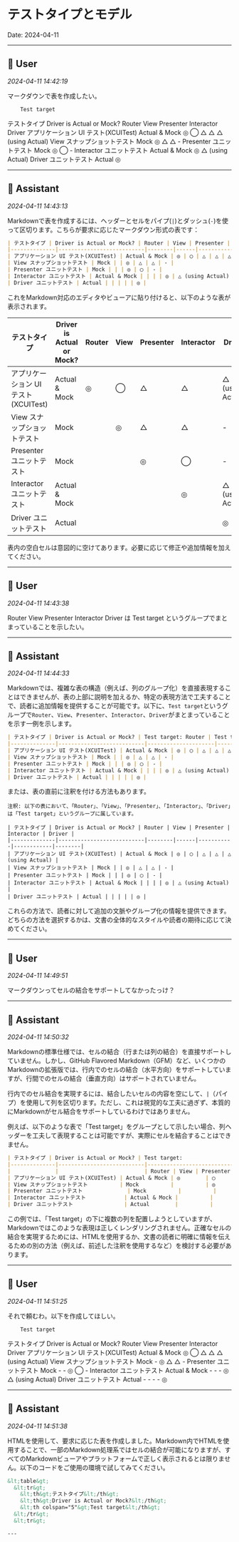 # テストタイプとモデル

Date: 2024-04-11

---

## 👤 User
*2024-04-11 14:42:19*

マークダウンで表を作成したい。


		Test target				
テストタイプ	Driver is Actual or Mock?	Router	View	Presenter	Interactor	Driver
アプリケーション UI テスト(XCUITest)	Actual & Mock	◎	◯	△	△	△ (using Actual)
View スナップショットテスト	Mock		◎	△	△	-
Presenter ユニットテスト	Mock			◎	◯	-
Interactor ユニットテスト	Actual & Mock				◎	△ (using Actual)
Driver ユニットテスト	Actual					◎

---

## 🤖 Assistant
*2024-04-11 14:43:13*

Markdownで表を作成するには、ヘッダーとセルをパイプ(`|`)とダッシュ(`-`)を使って区切ります。こちらが要求に応じたマークダウン形式の表です：

```markdown
| テストタイプ | Driver is Actual or Mock? | Router | View | Presenter | Interactor | Driver |
|--------------|---------------------------|--------|------|-----------|------------|--------|
| アプリケーション UI テスト(XCUITest) | Actual & Mock | ◎ | ◯ | △ | △ | △ (using Actual) |
| View スナップショットテスト | Mock | | ◎ | △ | △ | - |
| Presenter ユニットテスト | Mock | | | ◎ | ◯ | - |
| Interactor ユニットテスト | Actual & Mock | | | | ◎ | △ (using Actual) |
| Driver ユニットテスト | Actual | | | | | ◎ |
```

これをMarkdown対応のエディタやビューアに貼り付けると、以下のような表が表示されます。

| テストタイプ | Driver is Actual or Mock? | Router | View | Presenter | Interactor | Driver |
|--------------|---------------------------|--------|------|-----------|------------|--------|
| アプリケーション UI テスト(XCUITest) | Actual & Mock | ◎ | ◯ | △ | △ | △ (using Actual) |
| View スナップショットテスト | Mock | | ◎ | △ | △ | - |
| Presenter ユニットテスト | Mock | | | ◎ | ◯ | - |
| Interactor ユニットテスト | Actual & Mock | | | | ◎ | △ (using Actual) |
| Driver ユニットテスト | Actual | | | | | ◎ |

表内の空白セルは意図的に空けてあります。必要に応じて修正や追加情報を加えてください。

---

## 👤 User
*2024-04-11 14:43:38*

Router	View	Presenter	Interactor	Driver は Test target というグループでまとまっていることを示したい。

---

## 🤖 Assistant
*2024-04-11 14:44:33*

Markdownでは、複雑な表の構造（例えば、列のグループ化）を直接表現することはできませんが、表の上部に説明を加えるか、特定の表現方法で工夫することで、読者に追加情報を提供することが可能です。以下に、`Test target`というグループで`Router`、`View`、`Presenter`、`Interactor`、`Driver`がまとまっていることを示す一例を示します。

```markdown
| テストタイプ | Driver is Actual or Mock? | Test target: Router | Test target: View | Test target: Presenter | Test target: Interactor | Test target: Driver |
|--------------|---------------------------|---------------------|-------------------|------------------------|-------------------------|---------------------|
| アプリケーション UI テスト(XCUITest) | Actual & Mock | ◎ | ◯ | △ | △ | △ (using Actual) |
| View スナップショットテスト | Mock | | ◎ | △ | △ | - |
| Presenter ユニットテスト | Mock | | | ◎ | ◯ | - |
| Interactor ユニットテスト | Actual & Mock | | | | ◎ | △ (using Actual) |
| Driver ユニットテスト | Actual | | | | | ◎ |
```

または、表の直前に注釈を付ける方法もあります。

```
注釈: 以下の表において、「Router」、「View」、「Presenter」、「Interactor」、「Driver」は「Test target」というグループに属しています。

| テストタイプ | Driver is Actual or Mock? | Router | View | Presenter | Interactor | Driver |
|--------------|---------------------------|--------|------|-----------|------------|--------|
| アプリケーション UI テスト(XCUITest) | Actual & Mock | ◎ | ◯ | △ | △ | △ (using Actual) |
| View スナップショットテスト | Mock | | ◎ | △ | △ | - |
| Presenter ユニットテスト | Mock | | | ◎ | ◯ | - |
| Interactor ユニットテスト | Actual & Mock | | | | ◎ | △ (using Actual) |
| Driver ユニットテスト | Actual | | | | | ◎ |
```

これらの方法で、読者に対して追加の文脈やグループ化の情報を提供できます。どちらの方法を選択するかは、文書の全体的なスタイルや読者の期待に応じて決めてください。

---

## 👤 User
*2024-04-11 14:49:51*

マークダウンってセルの結合をサポートしてなかったっけ？

---

## 🤖 Assistant
*2024-04-11 14:50:32*

Markdownの標準仕様では、セルの結合（行または列の結合）を直接サポートしていません。しかし、GitHub Flavored Markdown（GFM）など、いくつかのMarkdownの拡張版では、行内でのセルの結合（水平方向）をサポートしていますが、行間でのセルの結合（垂直方向）はサポートされていません。

行内でのセル結合を実現するには、結合したいセルの内容を空にして、`|`（パイプ）を使用して列を区切ります。ただし、これは視覚的な工夫に過ぎず、本質的にMarkdownがセル結合をサポートしているわけではありません。

例えば、以下のような表で「Test target」をグループとして示したい場合、列ヘッダーを工夫して表現することは可能ですが、実際にセルを結合することはできません。

```markdown
| テストタイプ | Driver is Actual or Mock? | Test target:                        |
|--------------|---------------------------|-------------------------------------|
|              |                           | Router | View | Presenter | Interactor | Driver |
| アプリケーション UI テスト(XCUITest) | Actual & Mock | ◎        | ◯     | △          | △           | △ (using Actual) |
| View スナップショットテスト          | Mock          |          | ◎     | △          | △           | - |
| Presenter ユニットテスト              | Mock          |          |       | ◎          | ◯           | - |
| Interactor ユニットテスト            | Actual & Mock |          |       |            | ◎           | △ (using Actual) |
| Driver ユニットテスト                | Actual        |          |       |            |             | ◎ |
```

この例では、「Test target」の下に複数の列を配置しようとしていますが、Markdownではこのような表現は正しくレンダリングされません。正確なセルの結合を実現するためには、HTMLを使用するか、文書の読者に明確に情報を伝えるための別の方法（例えば、前述した注釈を使用するなど）を検討する必要があります。

---

## 👤 User
*2024-04-11 14:51:25*

それで頼むわ。以下を作成してほしい。


		Test target				
テストタイプ	Driver is Actual or Mock?	Router	View	Presenter	Interactor	Driver
アプリケーション UI テスト(XCUITest)	Actual & Mock	◎	◯	△	△	△ (using Actual)
View スナップショットテスト	Mock	-	◎	△	△	-
Presenter ユニットテスト	Mock	-	-	◎	◯	-
Interactor ユニットテスト	Actual & Mock	-	-	-	◎	△ (using Actual)
Driver ユニットテスト	Actual	-	-	-	-	◎

---

## 🤖 Assistant
*2024-04-11 14:51:38*

HTMLを使用して、要求に応じた表を作成しました。Markdown内でHTMLを使用することで、一部のMarkdown処理系ではセルの結合が可能になりますが、すべてのMarkdownビューアやプラットフォームで正しく表示されるとは限りません。以下のコードをご使用の環境で試してみてください。

```html
&lt;table&gt;
  &lt;tr&gt;
    &lt;th&gt;テストタイプ&lt;/th&gt;
    &lt;th&gt;Driver is Actual or Mock?&lt;/th&gt;
    &lt;th colspan="5"&gt;Test target&lt;/th&gt;
  &lt;/tr&gt;
  &lt;tr&gt;

---
